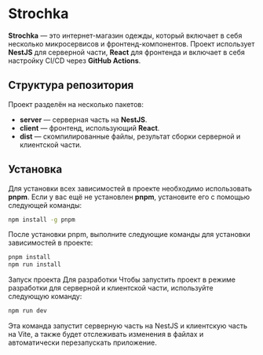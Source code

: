 # Strochka

**Strochka** — это интернет-магазин одежды, который включает в себя несколько микросервисов и фронтенд-компонентов. Проект использует **NestJS** для серверной части, **React** для фронтенда и включает в себя настройку CI/CD через **GitHub Actions**.

## Структура репозитория

Проект разделён на несколько пакетов:

- **server** — серверная часть на **NestJS**.
- **client** — фронтенд, использующий **React**.
- **dist** — скомпилированные файлы, результат сборки серверной и клиентской части.

## Установка

Для установки всех зависимостей в проекте необходимо использовать **pnpm**. Если у вас ещё не установлен **pnpm**, установите его с помощью следующей команды:

```bash
npm install -g pnpm
```
После установки pnpm, выполните следующие команды для установки зависимостей в проекте:

```bash
pnpm install
npm run install
```
Запуск проекта
Для разработки
Чтобы запустить проект в режиме разработки для серверной и клиентской части, используйте следующую команду:

```bash
npm run dev
```
Эта команда запустит серверную часть на NestJS и клиентскую часть на Vite, а также будет отслеживать изменения в файлах и автоматически перезапускать приложение.